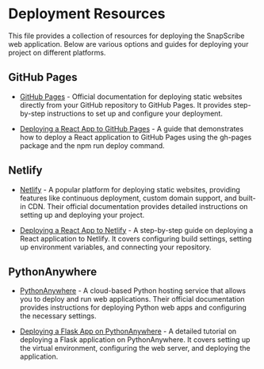 # Deployment Resources
This file provides a collection of resources for deploying the SnapScribe web application. Below are various options and guides for deploying your project on different platforms.

## GitHub Pages
- [GitHub Pages](https://pages.github.com/) - Official documentation for deploying static websites directly from your GitHub repository to GitHub Pages. It provides step-by-step instructions to set up and configure your deployment.

- [Deploying a React App to GitHub Pages](https://create-react-app.dev/docs/deployment/#github-pages) - A guide that demonstrates how to deploy a React application to GitHub Pages using the gh-pages package and the npm run deploy command.

## Netlify
- [Netlify](https://docs.netlify.com/) - A popular platform for deploying static websites, providing features like continuous deployment, custom domain support, and built-in CDN. Their official documentation provides detailed instructions on setting up and deploying your project.

- [Deploying a React App to Netlify](https://create-react-app.dev/docs/deployment/#netlify) - A step-by-step guide on deploying a React application to Netlify. It covers configuring build settings, setting up environment variables, and connecting your repository.

## PythonAnywhere
- [PythonAnywhere](https://www.pythonanywhere.com/) - A cloud-based Python hosting service that allows you to deploy and run web applications. Their official documentation provides instructions for deploying Python web apps and configuring the necessary settings.

- [Deploying a Flask App on PythonAnywhere](https://help.pythonanywhere.com/pages/Flask/) - A detailed tutorial on deploying a Flask application on PythonAnywhere. It covers setting up the virtual environment, configuring the web server, and deploying the application.